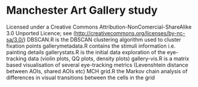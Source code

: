 # Manchester Art Gallery study

Licensed under a Creative Commons Attribution-NonComercial-ShareAlike 3.0 Unported Licence; see (http://creativecommons.org/licenses/by-nc-sa/3.0/)
DBSCAN.R is the DBSCAN clustering algorithm used to cluster fixation points
gallerymetadata.R contains the stimuli information i.e. painting details
gallerystats.R is the initial data exploration of the eye-tracking data (violin plots, QQ plots, density plots)
gallery-vis.R is a matrix based visualisation of several eye-tracking metrics (Levenshtein distance between AOIs, shared AOIs etc)
MCH grid.R the Markov chain analysis of differences in visual transitions between the cells in the grid